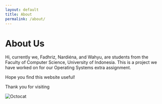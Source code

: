 ```yaml
---
layout: default
title: About
permalink: /about/
---
```


About Us
=======

Hi, currently we, Fadhriz, Nardiéna, and Wahyu, are students from the Faculty of Computer Science, University of Indonesia. This is a project we have worked on for our Operating Systems extra assignment.

Hope you find this website useful!

Thank you for visiting

![Octocat](https://assets-cdn.github.com/images/icons/emoji/octocat.png)
